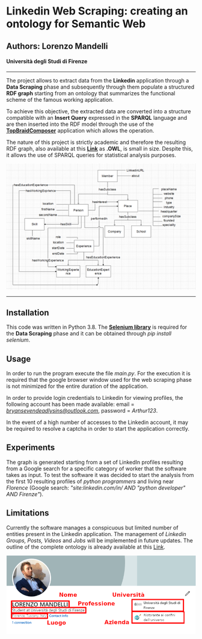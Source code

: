 # Linkedin Web Scraping: creating an ontology for Semantic Web 
## Authors: Lorenzo Mandelli
#### Università degli Studi di Firenze

---

The project allows to extract data from the __Linkedin__ application through a __Data Scraping__ phase and subsequently through them populate a structured __RDF graph__ starting from an ontology that summarizes the functional scheme of the famous working application.

To achieve this objective, the extracted data are converted into a structure compatible with an __Insert Query__ expressed in the __SPARQL__ language and are then inserted into the RDF model through the use of the [__TopBraidComposer__](https://www.topquadrant.com/products/topbraid-composer/ "TopBraidComposer") application which allows the operation.

The nature of this project is strictly academic and therefore the resulting RDF graph, also available at this [__Link__](http://lorenzomwebsite.altervista.org/DW/linkedin.owl "OWL file") as __.OWL__, is small in size. Despite this, it allows the use of SPARQL queries for statistical analysis purposes.

![Ontology Schema](images/OntSchema.png "Ontology schema")

---

## Installation

This code was written in Python 3.8. The [__Selenium library__](https://www.selenium.dev/ "Selenium library") is required for the __Data Scraping__ phase and it can be obtained through *pip install selenium*.

## Usage

In order to run the program execute the file *main.py*. 
For the execution it is required that the google browser window used for the web scraping phase is not minimized for the entire duration of the application.

In order to provide login credentials to Linkedin for viewing profiles, the following account has been made available: email = *bryansevendeadlysins@outlook.com*, password = *Arthur123*.

In the event of a high number of accesses to the Linkedin account, it may be required to resolve a captcha in order to start the application correctly.

## Experiments

The graph is generated starting from a set of LinkedIn profiles resulting from a Google search for a specific category of worker that the software takes as input. To test the software it was decided to start the analysis from the first 10 resulting profiles of *python programmers* and living near *Florence* (Google search: *"site:linkedin.com/in/ AND "python developer" AND Firenze"*). 

## Limitations

Currently the software manages a conspicuous but limited number of entities present in the Linkedin application. The management of *Linkedin Groups, Posts, Videos* and *Jobs* will be implemented in future updates. The outline of the complete ontology is already available at this [Link](https://github.com/divanoLetto/LinkedinRDF/blob/main/images/OntSchemaAdv.png "Schema avanzato").

![Linkedin example](images/linkedin.png "linkedin example")
